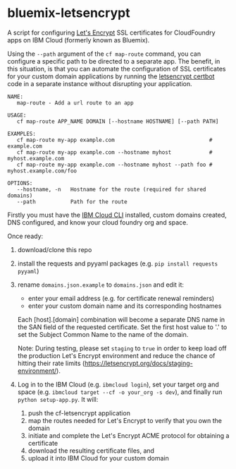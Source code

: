 # bluemix-letsencrypt
A script for configuring [Let's Encrypt](https://letsencrypt.org) SSL certificates for CloudFoundry apps on IBM Cloud (formerly known as Bluemix).

Using the `--path` argument of the `cf map-route` command, you can configure a specific path to be directed to a separate app.  The benefit, in this situation, is that you can automate the configuration of SSL certificates for your custom domain applications by running the [letsencrypt certbot](https://github.com/certbot/certbot) code in a separate instance without disrupting your application.

```
NAME:
   map-route - Add a url route to an app

USAGE:
   cf map-route APP_NAME DOMAIN [--hostname HOSTNAME] [--path PATH]

EXAMPLES:
   cf map-route my-app example.com                              # example.com
   cf map-route my-app example.com --hostname myhost            # myhost.example.com
   cf map-route my-app example.com --hostname myhost --path foo # myhost.example.com/foo

OPTIONS:
   --hostname, -n   Hostname for the route (required for shared domains)
   --path           Path for the route
```

Firstly you must have the [IBM Cloud CLI](https://cloud.ibm.com/docs/cli?topic=cloud-cli-install-ibmcloud-cli) installed, custom domains created, DNS configured, and know your cloud foundry org and space.

Once ready:

1. download/clone this repo
2. install the requests and pyyaml packages (e.g. `pip install requests pyyaml`)
3. rename `domains.json.example` to `domains.json` and edit it:
   - enter your email address (e.g. for certificate renewal reminders)
   - enter your custom domain name and its corresponding hostnames

   Each [host].[domain] combination will become a separate DNS name in the SAN field of the requested certificate. Set the first host value to '.' to set the Subject Common Name to the name of the domain.

   Note: During testing, please set `staging` to `true` in order to keep load off the production Let's Encrypt environment and reduce the chance of hitting their rate limits (https://letsencrypt.org/docs/staging-environment/).
4. Log in to the IBM Cloud (e.g. `ibmcloud login`), set your target org and space (e.g. `ibmcloud target --cf -o your_org -s dev`), and finally run `python setup-app.py`. It will:
   1. push the cf-letsencrypt application
   2. map the routes needed for Let's Encrypt to verify that you own the domain
   3. initiate and complete the Let's Encrypt ACME protocol for obtaining a certificate
   4. download the resulting certificate files, and
   5. upload it into IBM Cloud for your custom domain

